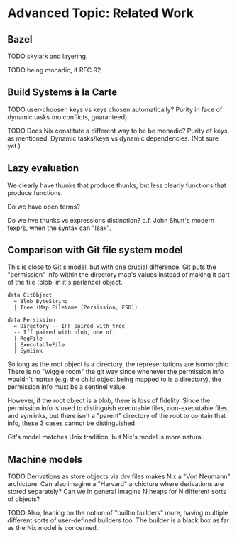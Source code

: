 # Advanced Topic: Related Work

## Bazel

TODO skylark and layering.

TODO being monadic, if RFC 92.

## Build Systems à la Carte

TODO user-choosen keys vs keys chosen automatically?
Purity in face of dynamic tasks (no conflicts, guaranteed).

TODO Does Nix constitute a different way to be be monadic?
Purity of keys, as mentioned.
Dynamic tasks/keys vs dynamic dependencies.
(Not sure yet.)

## Lazy evaluation

We clearly have thunks that produce thunks, but less clearly functions that produce functions.

Do we have open terms?

Do we hve thunks vs expressions distinction?
c.f. John Shutt's modern fexprs, when the syntax can "leak".

## Comparison with Git file system model

This is close to Git's model, but with one crucial difference:
Git puts the "permission" info within the directory map's values instead of making it part of the file (blob, in it's parlance) object.

    data GitObject
      = Blob ByteString
      | Tree (Map FileName (Persission, FSO))

    data Persission
      = Directory -- IFF paired with tree
      -- Iff paired with blob, one of:
      | RegFile
      | ExecutableFile
      | Symlink

So long as the root object is a directory, the representations are isomorphic.
There is no "wiggle room" the git way since whenever the permission info wouldn't matter (e.g. the child object being mapped to is a directory), the permission info must be a sentinel value.

However, if the root object is a blob, there is loss of fidelity.
Since the permission info is used to distinguish executable files, non-executable files, and symlinks, but there isn't a "parent" directory of the root to contain that info, these 3 cases cannot be distinguished.

Git's model matches Unix tradition, but Nix's model is more natural.

## Machine models

TODO
Derivations as store objects via drv files makes Nix a "Von Neumann" archicture.
Can also imagine a "Harvard" archicture where derivations are stored separately?
Can we in general imagine N heaps for N different sorts of objects?

TODO
Also, leaning on the notion of "builtin builders" more, having multiple different sorts of user-defined builders too.
The builder is a black box as far as the Nix model is concerned.
